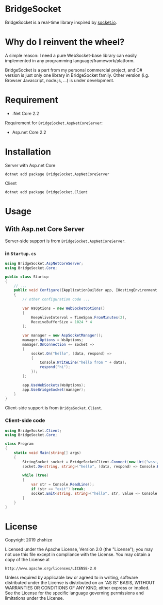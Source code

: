 # BridgeSocket

BridgeSocket is a real-time library inspired by [socket.io](https://socket.io/).

# Why do I reinvent the wheel?

A simple reason: I need a pure WebSocket-base library can easily implemented in any
 programming language/framework/platform.

BridgeSocket is a part from my personal commercial project, and C# version is just 
only one library in BridgeSocket family.  Other version (i.g. Browser Javascript, 
node.js, ...) is under development.

# Requirement

 - .Net Core 2.2
 
Requirement for `BridgeSocket.AspNetCoreServer`:

 - Asp.net Core 2.2
 
# Installation

Server with Asp.net Core
```
dotnet add package BridgeSocket.AspNetCoreServer
```
Client
```
dotnet add package BridgeSocket.Client
```

# Usage

## With Asp.net Core Server

Server-side support is from `BridgeSocket.AspNetCoreServer`.

### in `Startup.cs`

```C#
using BridgeSocket.AspNetCoreServer;
using BridgeSocket.Core;

public class Startup
{
    // ...
    public void Configure(IApplicationBuilder app, IHostingEnvironment env)
    {
        // other configuration code ...
        
        var WsOptions = new WebSocketOptions()
        {
            KeepAliveInterval = TimeSpan.FromMinutes(2),
            ReceiveBufferSize = 1024 * 4
        };
                
        var manager = new AspSocketManager();
        manager.Options = WsOptions;
        manager.OnConnection += socket =>
        {
            socket.On("hello", (data, respond) =>
            {
                Console.WriteLine("hello from " + data);
                respond("hi");
            });
        };
        
        app.UseWebSockets(WsOptions);
        app.UseBridgeSocket(manager);
    }
}
```
Client-side support is from `BridgeSocket.Client`.

### Client-side code

```C#
using BridgeSocket.Client;
using BridgeSocket.Core;

class Program
{
    static void Main(string[] args)
    {
        StringSocket socket = BridgeSocketClient.Connect(new Uri("wss://localhost:5001/"), CancellationToken.None);
        socket.On<string, string>("hello", (data, respond) => Console.WriteLine(data));
        
        while (true)
        {
            var str = Console.ReadLine();
            if (str == "exit") break;
            socket.Emit<string, string>("hello", str, value => Console.WriteLine("ack:" + value));
        }
    }
}
```

# License

Copyright 2019 zhshize

Licensed under the Apache License, Version 2.0 (the "License");
you may not use this file except in compliance with the License.
You may obtain a copy of the License at

    http://www.apache.org/licenses/LICENSE-2.0

Unless required by applicable law or agreed to in writing, software
distributed under the License is distributed on an "AS IS" BASIS,
WITHOUT WARRANTIES OR CONDITIONS OF ANY KIND, either express or implied.
See the License for the specific language governing permissions and
limitations under the License.